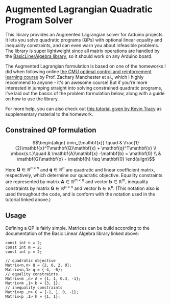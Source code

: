 # Augmented Lagrangian Quadratic Program Solver
This library provides an Augmented Lagrangian solver for Arduino projects. It lets you solve quadratic programs (QPs) with optional linear equality and inequality constraints, and can even warn you about infeasible problems. The library is super lightweight since all matrix operations are handled by the [BasicLinerAlgebra library](https://github.com/tomstewart89/BasicLinearAlgebra), so it should work on any Arduino board. 

The Augmented Lagrangian formulation is based on one of the homeworks I did when following online [the CMU optimal control and reinforcement learning course](https://optimalcontrol.ri.cmu.edu/) by Prof. Zachary Manchester et al., which I highly recommend to anyone - it's an awesome course! But if you're more interested in jumping straight into solving constrained quadratic programs, I've laid out the basics of the problem formulation below, along with a guide on how to use the library. 

For more help, you can also check out [this tutorial given by Kevin Tracy](https://www.youtube.com/watch?v=0x0JD5uO_ZQ) as supplementary material to the homework. 

## Constrained QP formulation
$$\begin{align}
\min_{\mathbf{x}} \quad & \frac{1}{2}\mathbf{x}^T\mathbf{Q}\mathbf{x} + \mathbf{q}^T\mathbf{x} \\ 
\mbox{s.t.}\quad &  \mathbf{A}\mathbf{x} -\mathbf{b} = \mathbf{0} \\ 
&  \mathbf{G}\mathbf{x} - \mathbf{h} \leq \mathbf{0} 
\end{align}$$

Here $\mathbf{Q} \in \mathbb{R}^{n \times n}$ and $\mathbf{q}\in \mathbb{R}^{n}$ are quadratic and linear coefficient matrix, respectively, which determine our quadratic objective. Equality constraints are represented by matrix $\mathbf{A}\in \mathbb{R}^{m \times n}$ and vector $\mathbf{b}\in \mathbb{R}^m$, inequality constraints by matrix $\mathbf{G} \in \mathbb{R}^{p \times n}$ and vector $\mathbf{h}\in \mathbb{R}^p$. (This notation also is used throughout the code, and is conform with the notation used in the tutorial linked above.)

## Usage
Defining a QP is fairly simple. Matrices can be build according to the documentation of the Basic Linear Algebra library linked above:
```
const int n = 2;
const int m = 2;
const int p = 2;

// quadratic objective
Matrix<n,n> Q = {2, 0, 2, 0};
Matrix<n,1> q = {-4, -6};
// equality constraints 
Matrix<m ,n> A = {1, 1, 0.3, -1};
Matrix<m ,1> b = {3, 1};
// inequality constraints  
Matrix<p ,n> G = {-1, 1, 0, -1};
Matrix<p ,1> h = {1, 1};
```
    


